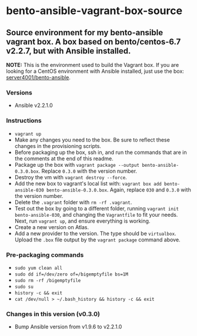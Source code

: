 # bento-ansible-vagrant-box-source

## Source environment for my bento-ansible vagrant box. A box based on bento/centos-6.7 v2.2.7, but with Ansible installed.

**NOTE:** This is the environment used to build the Vagrant box. If you are looking for a CentOS environment with Ansible installed, just use the box: [server4001/bento-ansible](https://atlas.hashicorp.com/server4001/boxes/bento-ansible).

### Versions

* Ansible v2.2.1.0

### Instructions

* `vagrant up`
* Make any changes you need to the box. Be sure to reflect these changes in the provisioning scripts.
* Before packaging up the box, ssh in, and run the commands that are in the comments at the end of this readme.
* Package up the box with `vagrant package --output bento-ansible-0.3.0.box`. Replace `0.3.0` with the version number.
* Destroy the vm with `vagrant destroy --force`.
* Add the new box to vagrant's local list with: `vagrant box add bento-ansible-030 bento-ansible-0.3.0.box`. Again, replace `030` and `0.3.0` with the version number.
* Delete the `.vagrant` folder with `rm -rf .vagrant`.
* Test out the box by going to a different folder, running `vagrant init bento-ansible-030`, and changing the `Vagrantfile` to fit your needs. Next, run `vagrant up`, and ensure everything is working.
* Create a new version on Atlas.
* Add a new provider to the version. The type should be `virtualbox`. Upload the `.box` file output by the `vagrant package` command above.

### Pre-packaging commands

* `sudo yum clean all`
* `sudo dd if=/dev/zero of=/bigemptyfile bs=1M`
* `sudo rm -rf /bigemptyfile`
* `sudo su`
* `history -c && exit`
* `cat /dev/null > ~/.bash_history && history -c && exit`

### Changes in this version (v0.3.0)

* Bump Ansible version from v1.9.6 to v2.2.1.0

